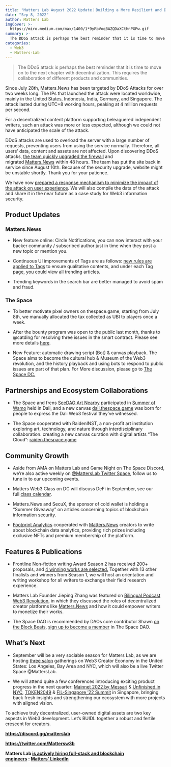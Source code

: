```yaml
---
title: "Matters Lab August 2022 Update｜Building a More Resilient and Decentralized Future After DDoS Attack"
date: "Sep 8, 2022"
author: Matters Lab
imgCover: >-
  https://miro.medium.com/max/1400/1*9yRbVoqBAZQDaXCthnPGPw.gif
summary: >-
  The DDoS attack is perhaps the best reminder that it is time to move on to the next chapter with decentralization. This requires the collaboration of different products and communities.
categories:
  - Web3
  - Matters-Lab
---
```


> The DDoS attack is perhaps the best reminder that it is time to move on to the next chapter with decentralization. This requires the collaboration of different products and communities.

Since July 28th, Matters.News has been targeted by DDoS Attacks for over two weeks long. The IPs that launched the attack were located worldwide, mainly in the United States, Indonesia, India, Germany, and Singapore. The attack lasted during UTC+8 working hours, peaking at 4 million requests per second.

For a decentralized content platform supporting beleaguered independent writers, such an attack was more or less expected, although we could not have anticipated the scale of the attack.

DDoS attacks are used to overload the server with a large number of requests, preventing users from using the service normally. Therefore, all users’ data, content and assets are not affected. Upon discovering DDoS attacks, [the team quickly upgraded the firewall](https://matters.news/@hi176/315911-matters-news-%E7%B6%B2%E7%AB%99%E5%8D%B3%E6%97%A5%E8%B5%B7%E6%81%A2%E5%BE%A9%E6%AD%A3%E5%B8%B8%E4%BD%BF%E7%94%A8-2022-08-10-bafyreifbpics5y7yustbw4wgdbopbud2vydugia3jomimds2urd6swps2a) and migrated [Matters.News](http://matters.news/) within 48 hours. The team has put the site back in service since August 10th. Because of the security upgrade, website might be unstable shortly. Thank you for your patience.

We have now [prepared a response mechanism to minimize the impact of the attack on user experience](https://matters.news/@hi176/325908-%E6%BC%B8%E9%80%B2%E5%BC%8F%E5%8E%BB%E4%B8%AD%E5%BF%83%E5%8C%96-d-do-s-%E4%BA%8B%E4%BB%B6%E5%BE%A9%E7%9B%A4%E8%88%87%E9%9F%8C%E6%80%A7%E5%85%A7%E5%AE%B9%E7%B6%B2%E7%B5%A1%E5%85%B1%E5%BB%BA-bafyreia4mwpjuuht7qphrsz55xrkse7il2rbr6w5ebomc6jbw4ff2zmuuq). We will also compile the data of the attack and share it in the near future as a case study for Web3 information security.

## Product Updates

### Matters.News

- New feature online: Circle Notifications, you can now interact with your backer community / subscribed author just in time when they post a new topic or mention you.

- Continuous UI improvements of Tags are as follows: [new rules are applied to Tags](https://matters.news/@hi176/322115-%E5%8A%9F%E8%83%BD%E6%9B%B4%E6%96%B0%E5%85%AC%E5%91%8A-%E5%9C%8D%E7%88%90%E6%96%B0%E5%A2%9E%E7%9C%BE%E8%81%8A%E8%88%87%E5%BB%A3%E6%92%AD%E9%80%9A%E7%9F%A5-%E6%A8%99%E7%B1%A4%E6%B7%BB%E5%8A%A0%E5%84%AA%E5%8C%96-bafyreie6do6dpvvs6bvt46sixsrfr3yp35lzw6iurh5edco5zfsrfpclae) to ensure qualitative contents, and under each Tag page, you could view all trending articles.

- Trending keywords in the search bar are better managed to avoid spam and fraud.

### The Space

- To better motivate pixel owners on thespace.game, starting from July 8th, we manually allocated the tax collected as UBI to players once a week.

- After the bounty program was open to the public last month, thanks to @catding for resolving three issues in the smart contract. Please see more details [here](https://www.notion.so/8d67492110a54b6ba0ba3eee74bdbee6).

- New Feature: automatic drawing script (Bot) & canvas playback. The Space aims to become the cultural hub & Museum of the Web3 revolution, and the history playback and using bots to respond to public issues are part of that plan. For More discussion, please go to [The Space DC.](http://discord.gg/thespace)

## Partnerships and Ecosystem Collaborations

- The Space and frens [SeeDAO Art Nearby](https://twitter.com/seedaoart/status/1560209922100535304/photo/1) participated in [Summer of Wamo](https://mobile.twitter.com/dali_web3) held in Dali, and a new canvas [dali.thespace.game](https://dali.thespace.game/) was born for people to express the Dali Web3 festival they’ve witnessed.

- The Space cooperated with RaidenINST, a non-profit art institution exploring art, technology, and nature through interdisciplinary collaboration. creating a new canvas curation with digital artists “The Cloud”: [raiden.thespace.game](http://raiden.thespace.game/)

## Community Growth

- Aside from AMA on Matters Lab and Game Night on The Space Discord, we’re also active weekly on [@MattersLab Twitter Space](https://twitter.com/MattersLab), follow us to tune in to our upcoming events.

- Matters Web3 Class on DC will discuss DeFi in September, see our full [class calendar](https://www.notion.so/Matters-web3-38c86ee1137548aabf5c9d9644b7d941).

- Matters.News and SecuX, the sponsor of cold wallet is holding a “Summer Giveaway” on articles concerning topics of blockchain information security.

- [Footprint Analytics](https://matters.news/@hi176/323371-%E5%BE%B5%E6%96%87-%E9%8F%88%E4%B8%8A%E6%95%B8%E6%93%9A%E5%9C%A8-web3-%E4%B8%AD%E7%9A%84%E4%BD%9C%E7%94%A8-%E9%80%81%E5%87%BA-footprint-analytics-%E6%95%B8%E6%93%9A%E5%88%86%E6%9E%90-nft-bafyreib7bkcewkavfdvbk7usiig3mxkl5u5awnv3z35xmm3ano34zu7jxy) cooperated with [Matters.News](http://matters.news/) creators to write about blockchain data analytics, providing rich prizes including exclusive NFTs and premium membership of the platform.

## Features & Publications

- Frontline Non-fiction writing Award Season 2 has received 200+ proposals, and [4 winning works are selected.](https://matters.news/@hi176/321504-%E5%9C%A8%E5%A0%B4-%E7%8D%8E%E5%AD%B8%E9%87%91%E7%AC%AC%E4%BA%8C%E5%AD%A3%E8%A9%95%E9%81%B8%E7%B5%90%E6%9E%9C%E5%A0%B1%E5%91%8A-%E6%B7%B1%E5%85%A5%E4%B8%8D%E5%90%8C%E6%B0%91%E6%97%8F%E7%9A%84%E8%85%B9%E5%9C%B0-%E6%9C%9B%E5%90%91%E5%BB%A3%E9%97%8A%E7%9A%84%E4%B8%96%E7%95%8C%E7%94%B0%E9%87%8E-bafyreighlqypl7duz73wsqm4sk5wjexciqr3eujr4kvw25ywacxt3qmgpy) Together with 13 other finalists and winners from Season 1, we will host an orientation and writing workshop for all writers to exchange their field research experience.

- Matters Lab Founder Jieping Zhang was featured on [Bilingual Podcast Web3 Revolution](https://web3revolution.typlog.io/episodes/matters), in which they discussed the roles of decentralized creator platforms like [Matters.News](http://matters.news/) and how it could empower writers to monetize their works.

- The Space DAO is recommended by DAOs core contributor Shawn [on the Block Beats](https://www.theblockbeats.info/news/31481), [sign up to become a member](https://tally.so/r/mZj6PV) in The Space DAO.

## What’s Next

- September will be a very sociable season for Matters Lab, as we are hosting [three salon](https://matters.news/@web3) gatherings on Web3 Creator Economy in the United States: Los Angeles, Bay Area and NYC, which will also be a live Twitter Space @MattersLab.

- We will attend quite a few conferences introducing exciting product progress in the next quarter: [Mainnet 2022 by Messari](https://mainnet.events/) & [Unfinished in NYC](https://unfinished.com/), [TOKEN2049](https://www.token2049.com/?gclid=CjwKCAjw9suYBhBIEiwA7iMhNDozgF9h3yuVKqrlazM8qIe9WV9XlJjc030cvI5T2wh7XWGqBcLclRoCP3kQAvD_BwE) & [FIL-Singapore ’22 Summit](https://www.fil-singapore.io/) in Singapore, bringing back fresh insights and strengthening our ecosystem with more projects with aligned vision.

To achieve truly decentralized, user-owned digital assets are two key aspects in Web3 development. Let’s BUIDL together a robust and fertile crescent for creators.

**https://discord.gg/matterslab**

**https://twitter.com/Mattersw3b**

**Matters Lab [is actively hiring full-stack and blockchain engineers](https://matterslab.notion.site/Matters-Lab-Job-Board-Public-4221b899fdca4c91b46119d64ab23daf) : [Matters’ LinkedIn](https://www.linkedin.com/company/matters-lab)**
